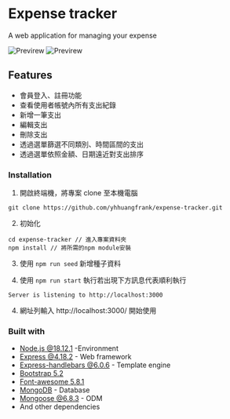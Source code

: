 # Expense tracker

A web application for managing your expense

![Previrew](https://github.com/yhhuangfrank/expense-tracker/blob/main/public/images/preview-20image1.png)
![Previrew](https://github.com/yhhuangfrank/expense-tracker/blob/main/public/images/preview-20image2.png)

## Features

- 會員登入、註冊功能
- 查看使用者帳號內所有支出紀錄
- 新增一筆支出
- 編輯支出
- 刪除支出
- 透過選單篩選不同類別、時間區間的支出
- 透過選單依照金額、日期遠近對支出排序

### Installation

1. 開啟終端機，將專案 clone 至本機電腦

```
git clone https://github.com/yhhuangfrank/expense-tracker.git
```

2. 初始化

```
cd expense-tracker // 進入專案資料夾
npm install // 將所需的npm module安裝
```

3. 使用 `npm run seed` 新增種子資料

4. 使用 `npm run start` 執行若出現下方訊息代表順利執行

```
Server is listening to http://localhost:3000
```

4. 網址列輸入 http://localhost:3000/ 開始使用

### Built with

- [Node.js @18.12.1](https://nodejs.org/zh-tw/download/) -Environment
- [Express @4.18.2](https://www.npmjs.com/package/express) - Web framework
- [Express-handlebars @6.0.6](https://www.npmjs.com/package/express-handlebars) - Template engine
- [Bootstrap 5.2](https://getbootstrap.com/)
- [Font-awesome 5.8.1](https://getbootstrap.com/)
- [MongoDB](https://www.mongodb.com/) - Database
- [Mongoose @6.8.3](https://www.npmjs.com/package/mongoose) - ODM
- And other dependencies
